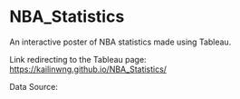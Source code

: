 # NBA_Statistics
An interactive poster of NBA statistics made using Tableau.

Link redirecting to the Tableau page: https://kailinwng.github.io/NBA_Statistics/


Data Source:
